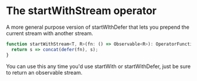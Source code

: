 # The startWithStream operator

A more general purpose version of startWIthDefer that lets you prepend the current stream with another stream.

```JavaScript
function startWithStream<T, R>(fn: () => Observable<R>): OperatorFunction<T, T|R> {
  return s => concat(defer(fn), s);
}
```

You can use this any time you'd use startWith or startWithDefer, just be sure to return an observable stream. 
